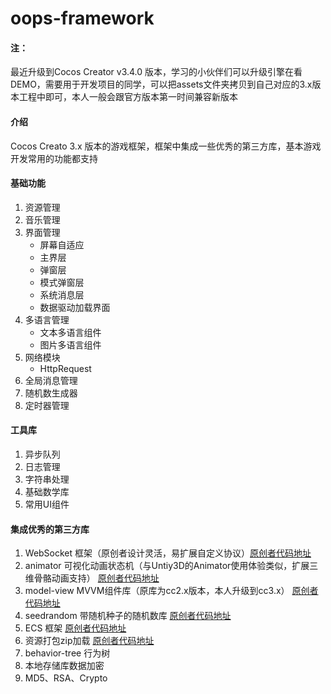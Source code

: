 <!--
 * @Author: dgflash
 * @Date: 2021-07-03 16:12:43
 * @LastEditors: dgflash
 * @LastEditTime: 2021-12-24 12:00:46
-->
# oops-framework

#### 注：
最近升级到Cocos Creator v3.4.0 版本，学习的小伙伴们可以升级引擎在看DEMO，需要用于开发项目的同学，可以把assets文件夹拷贝到自己对应的3.x版本工程中即可，本人一般会跟官方版本第一时间兼容新版本

#### 介绍
Cocos Creato 3.x 版本的游戏框架，框架中集成一些优秀的第三方库，基本游戏开发常用的功能都支持

#### 基础功能
1. 资源管理
2. 音乐管理
3. 界面管理
    - 屏幕自适应
    - 主界层
    - 弹窗层
    - 模式弹窗层
    - 系统消息层
    - 数据驱动加载界面
4. 多语言管理
    - 文本多语言组件
    - 图片多语言组件
5. 网络模块
    - HttpRequest
6. 全局消息管理
7. 随机数生成器
8. 定时器管理

#### 工具库
1. 异步队列
2. 日志管理 
3. 字符串处理
4. 基础数学库
5. 常用UI组件

#### 集成优秀的第三方库
1. WebSocket 框架（原创者设计灵活，易扩展自定义协议）[原创者代码地址](https://github.com/wyb10a10/cocos_creator_framework)
2. animator 可视化动画状态机（与Untiy3D的Animator使用体验类似，扩展三维骨骼动画支持） [原创者代码地址](https://github.com/LeeYip/cocos-animator)
3. model-view MVVM组件库（原库为cc2.x版本，本人升级到cc3.x） [原创者代码地址](https://github.com/wsssheep/cocos_creator_mvvm_tools)
4. seedrandom 带随机种子的随机数库 [原创者代码地址](https://www.npmjs.com/package/seedrandom)
5. ECS 框架 [原创者代码地址](https://github.com/shangdibaozi/ECS)
6. 资源打包zip加载 [原创者代码地址](https://github.com/Stuk/jszip)
7. behavior-tree 行为树
8. 本地存储库数据加密
9. MD5、RSA、Crypto